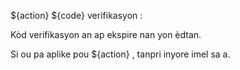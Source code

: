 ${action} ${code} verifikasyon :

Kòd verifikasyon an ap ekspire nan yon èdtan.

Si ou pa aplike pou ${action} , tanpri inyore imel sa a.